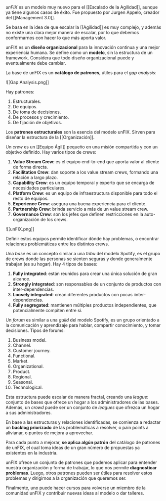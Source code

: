 _unFIX_ es un modelo muy nuevo para el [[Escalado de la Agilidad]], aunque ya tiene algunos casos de éxito. Fue propuesto por Jurgen Appelo, creador del [[Management 3.0]].

Se basa en la idea de que escalar la [[Agilidad]] es muy complejo, y además no existe una clara mejor manera de escalar, por lo que debemos conformarnos con hacer lo que más aporta valor.

unFIX es un **diseño organizacional** para la innovación continua y una mejor experiencia humana. Se define como un **modelo**, sin la estructura de un framework. Considera que todo diseño organizacional puede y eventualmente debe cambiar.

La base de unFIX es un **catálogo de patrones**, útiles para el _gap analysis_:

![[Gap Analysis.png]]

Hay patrones:

1. Estructurales.
2. De equipos.
3. De toma de decisiones.
4. De procesos y crecimiento.
5. De fijación de objetivos.

Los **patrones estructurales** son la esencia del modelo unFIX. Sirven para diseñar la estructura de la [[Organización]].

Un _crew_ es un [[Equipo Ágil]] pequeño en una misión compartida y con un objetivo definido. Hay varios tipos de crews:

1. **Value Stream Crew**: es el equipo end-to-end que aporta valor al cliente de forma directa.
2. **Facilitation Crew**: dan soporte a los value stream crews, formando una relación a largo plazo.
3. **Capability Crew**: es un equipo temporal y experto que se encarga de necesidades particulares.
4. **Platform Crew**: es un equipo de infraestructura disponible para todo el resto de equipos.
5. **Experience Crew**: asegura una buena experiencia para el cliente.
6. **Partnership Crew**: brinda servicio a más de un value stream crew.
7. **Governance Crew**: son los jefes que definen restricciones en la auto-organización de los crews.

![[unFIX.png]]

Definir estos equipos permite identificar dónde hay problemas, o encontrar relaciones problemáticas entre los distintos crews.

Una _base_ es un concepto similar a una _tribu_ del modelo Spotify, es el grupo de crews donde las personas se sienten seguras y donde generalmente trabajan (es su hogar). Hay 4 tipos de bases:

1. **Fully integrated**: están reunidos para crear una única solución de gran alcance.
2. **Strongly integrated**: son responsables de un conjunto de productos con inter-dependencias.
3. **Loosely integrated**: crean diferentes productos con pocas iinter-dependencias.
4. **Fully segregated**: mantienen múltiples productos independientes, que potencialmente compiten entre sí.

Un _forum_ es similar a una _guild_ del modelo Spotify, es un grupo orientado a la comunicación y aprendizaje para hablar, compartir conocimiento, y tomar decisiones. Tipos de forums:

1. Business model.
2. Channel.
3. Customer journey.
4. Functional.
5. Market.
6. Organizational.
7. Product.
8. Regional.
9. Seasonal.
10. Technological.

Esta estructura puede escalar de manera fractal, creando una _league_: conjunto de bases que ofrece un hogar a los administradores de las bases. Además, un _crowd_ puede ser un conjunto de _leagues_ que ofrezca un hogar a sus administradores.

En base a las estructuras y relaciones identificadas, se comienza a redactar un **backlog priorizado** de las problemáticas a resolver, o pain points a alivianar, o puntos de mejora a aprovechar.

Para cada punto a mejorar, **se aplica algún patrón** del catálogo de patrones de unFIX, el cual toma ideas de un gran número de propuestas ya existentes en la industria.

unFIX ofrece un conjunto de patrones que podemos aplicar para entender nuestra organización y forma de trabajar, lo que nos permite **diagnosticar problemas**. Luego, otros patrones pueden ser útiles para resolver estos problemas y dirigirnos a la organización que queremos ser.

Finalmente, uno puede hacer cursos para volverse un miembro de la comunidad unFIX y contribuir nuevas ideas al modelo o dar talleres.
